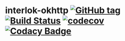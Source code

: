 # interlok-okhttp [![GitHub tag](https://img.shields.io/github/tag/adaptris/interlok-okhttp.svg)](https://github.com/adaptris/interlok-okhttp/tags) [![Build Status](https://travis-ci.org/adaptris/interlok-okhttp.svg?branch=develop)](https://travis-ci.org/adaptris/interlok-okhttp)  [![codecov](https://codecov.io/gh/adaptris/interlok-okhttp/branch/develop/graph/badge.svg)](https://codecov.io/gh/adaptris/interlok-okhttp) [![Codacy Badge](https://api.codacy.com/project/badge/Grade/e5865d5006f24741a1cb1399334cb3d4)](https://www.codacy.com/app/adaptris/interlok-okhttp?utm_source=github.com&amp;utm_medium=referral&amp;utm_content=adaptris/interlok-okhttp&amp;utm_campaign=Badge_Grade)

